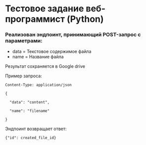 # Тестовое задание веб-программист (Python)

### Реализован эндпоинт, принимающий POST-запрос с параметрами:
* data = Текстовое содержимое файла
* name = Название файла

Результат сохраняется в Google drive

Пример запроса:

```POST server_url/api/v1/touch/
Content-Type: application/json

{

  "data": "content",

  "name": "filename"

}
```
Эндпоинт возвращает ответ:

```
{"id": created_file_id}
```
